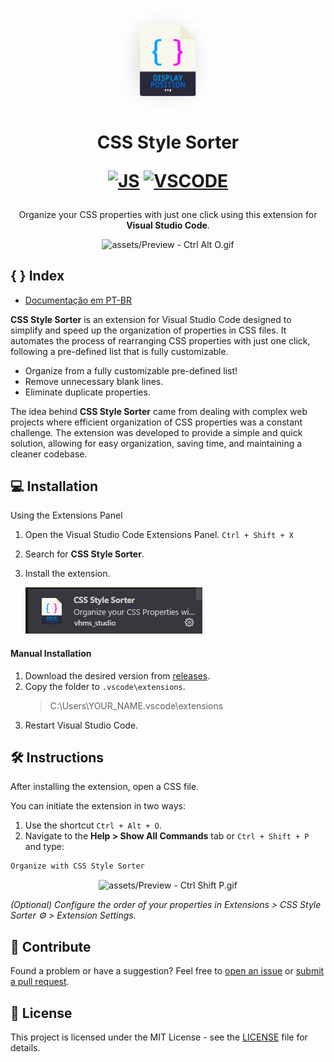 
<div align="center">
<h1>
  <img src="/assets/Main-Icon.png" alt="Logo" width="30%">

<b>CSS Style Sorter</b>

[![JS](https://img.shields.io/badge/JavaScript-F7DF1E?style=for-the-badge&logo=javascript&logoColor=black)](#) 
[![VSCODE](https://img.shields.io/badge/VSCode-0078D4?style=for-the-badge&logo=visual%20studio%20code&logoColor=white)](#)

</h1>

Organize your CSS properties with just one click using this extension for **Visual Studio Code**.

![assets/Preview - Ctrl Alt O.gif](/assets/Preview-Ctrl-Alt-O.gif)

</div>



## {  } Index
- [Documentação em PT-BR](https://github.com/victorhmszzero/Css-Style-Sorter/blob/main/README%20PT-BR.md)


**CSS Style Sorter** is an extension for Visual Studio Code designed to simplify and speed up the organization of properties in CSS files. It automates the process of rearranging CSS properties with just one click, following a pre-defined list that is fully customizable.

- Organize from a fully customizable pre-defined list!
- Remove unnecessary blank lines.
- Eliminate duplicate properties.

The idea behind **CSS Style Sorter** came from dealing with complex web projects where efficient organization of CSS properties was a constant challenge. The extension was developed to provide a simple and quick solution, allowing for easy organization, saving time, and maintaining a cleaner codebase.

## 💻 Installation

Using the Extensions Panel
1. Open the Visual Studio Code Extensions Panel. `Ctrl + Shift + X`
2. Search for **CSS Style Sorter**.
3. Install the extension.

   ![image](assets/install-button.png)

#### Manual Installation

1. Download the desired version from [releases](link-to-releases).
2. Copy the folder to `.vscode\extensions`.
   > C:\Users\YOUR_NAME\.vscode\extensions
3. Restart Visual Studio Code.

## 🛠 Instructions

After installing the extension, open a CSS file.

You can initiate the extension in two ways:

1. Use the shortcut `Ctrl + Alt + O`.
2. Navigate to the **Help > Show All Commands** tab or `Ctrl + Shift + P` and type:

```txt
Organize with CSS Style Sorter
```

<div align="center">

![assets/Preview - Ctrl Shift P.gif](/assets/Preview-Ctrl-Shit-P.gif)

</div>

*(Optional) Configure the order of your properties in Extensions > CSS Style Sorter ⚙ > Extension Settings.*

## 🤝 Contribute

Found a problem or have a suggestion? Feel free to [open an issue](link-to-issues) or [submit a pull request](link-to-pulls).

## 📌 License

This project is licensed under the MIT License - see the [LICENSE](link-to-license) file for details.








